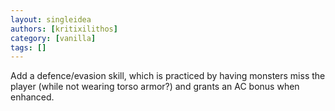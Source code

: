 ```yaml
---
layout: singleidea
authors: [kritixilithos]
category: [vanilla]
tags: []
---
```

Add a defence/evasion skill, which is practiced by having monsters miss the player (while not wearing torso armor?) and grants an AC bonus when enhanced.
